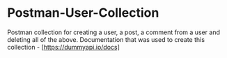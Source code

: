 # Postman-User-Collection
Postman collection for creating a user, a post, a comment from a user and deleting all of the above.
Documentation that was used to create this collection - [https://dummyapi.io/docs]

